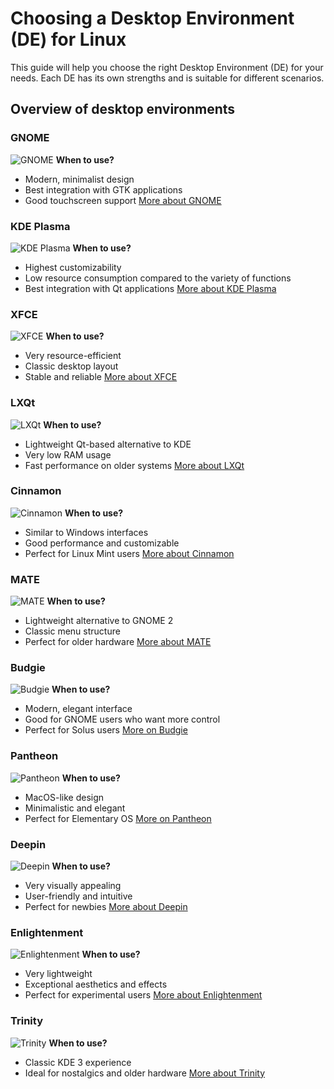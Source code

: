 # Choosing a Desktop Environment (DE) for Linux

This guide will help you choose the right Desktop Environment (DE) for your needs. Each DE has its own strengths and is suitable for different scenarios.

## Overview of desktop environments

### GNOME
![GNOME](https://linuxiac.b-cdn.net/wp-content/uploads/2024/03/gnome46-desktop.jpg)
**When to use?**
- Modern, minimalist design
- Best integration with GTK applications
- Good touchscreen support
[More about GNOME](https://www.gnome.org/)

### KDE Plasma
![KDE Plasma](https://yourdevice.ch/wp-content/uploads/2024/04/breeze-1695872022.webp)
**When to use?**
- Highest customizability
- Low resource consumption compared to the variety of functions
- Best integration with Qt applications
[More about KDE Plasma](https://kde.org/de/plasma-desktop/)

### XFCE
![XFCE](https://www.debugpoint.com/wp-content/uploads/2021/02/xfce416review.jpg)
**When to use?**
- Very resource-efficient
- Classic desktop layout
- Stable and reliable
[More about XFCE](https://www.xfce.org/)

### LXQt
![LXQt](https://upload.wikimedia.org/wikipedia/commons/2/29/LXQt_2.0.0_Ambiance_screenshot.png)
**When to use?**
- Lightweight Qt-based alternative to KDE
- Very low RAM usage
- Fast performance on older systems
[More about LXQt](https://lxqt-project.org/)

### Cinnamon
![Cinnamon](https://fedoraproject.org/assets/images/spins/screenshot-cinnamon.jpg)
**When to use?**
- Similar to Windows interfaces
- Good performance and customizable
- Perfect for Linux Mint users
[More about Cinnamon](https://en.wikipedia.org/wiki/Cinnamon_(desktop_environment))

### MATE
![MATE](https://ubuntu-mate.org/images/homepage/04_cupertino.png)
**When to use?**
- Lightweight alternative to GNOME 2
- Classic menu structure
- Perfect for older hardware
[More about MATE](https://mate-desktop.org/)

### Budgie
![Budgie](https://buddiesofbudgie.org/_next/image?url=%2F_next%2Fstatic%2Fmedia%2FBudgie.96b499d6.jpg&w=3840&q=75)
**When to use?**
- Modern, elegant interface
- Good for GNOME users who want more control
- Perfect for Solus users
[More on Budgie](https://buddiesofbudgie.org/)

### Pantheon
![Pantheon](https://b1490832.smushcdn.com/1490832/wp-content/uploads/2018/11/elementary-OS-Juno-Desktop.jpg?lossy=2&strip=1&webp=1)
**When to use?**
- MacOS-like design
- Minimalistic and elegant
- Perfect for Elementary OS
[More on Pantheon](https://wiki.archlinux.org/title/Pantheon)

### Deepin
![Deepin](https://ubunlog.com/wp-content/uploads/2018/07/Deepin-Desktop.png)
**When to use?**
- Very visually appealing
- User-friendly and intuitive
- Perfect for newbies
[More about Deepin](https://www.deepin.org/en/dde/)

### Enlightenment
![Enlightenment](https://149366088.v2.pressablecdn.com/wp-content/uploads/2023/12/e24.png)
**When to use?**
- Very lightweight
- Exceptional aesthetics and effects
- Perfect for experimental users
[More about Enlightenment](https://www.enlightenment.org/)

### Trinity
![Trinity](https://linuxnews.de/wp-content/uploads/2023/10/R14-1-1.png)
**When to use?**
- Classic KDE 3 experience
- Ideal for nostalgics and older hardware
[More about Trinity](https://www.trinitydesktop.org/)
